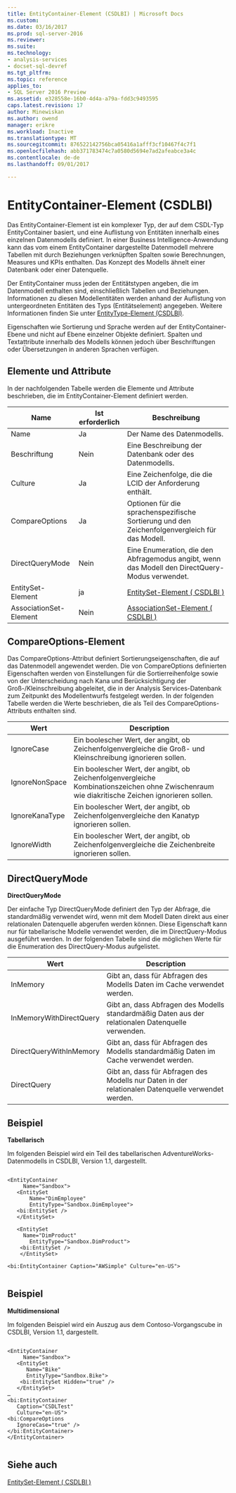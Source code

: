 ```yaml
---
title: EntityContainer-Element (CSDLBI) | Microsoft Docs
ms.custom: 
ms.date: 03/16/2017
ms.prod: sql-server-2016
ms.reviewer: 
ms.suite: 
ms.technology:
- analysis-services
- docset-sql-devref
ms.tgt_pltfrm: 
ms.topic: reference
applies_to:
- SQL Server 2016 Preview
ms.assetid: e328558e-16b0-4d4a-a79a-fdd3c9493595
caps.latest.revision: 17
author: Minewiskan
ms.author: owend
manager: erikre
ms.workload: Inactive
ms.translationtype: MT
ms.sourcegitcommit: 876522142756bca05416a1afff3cf10467f4c7f1
ms.openlocfilehash: abb371783474c7a0580d5694e7ad2afeabce3a4c
ms.contentlocale: de-de
ms.lasthandoff: 09/01/2017

---
```

# <a name="entitycontainer-element-csdlbi"></a>EntityContainer-Element (CSDLBI)
  Das EntityContainer-Element ist ein komplexer Typ, der auf dem CSDL-Typ EntityContainer basiert, und eine Auflistung von Entitäten innerhalb eines einzelnen Datenmodells definiert. In einer Business Intelligence-Anwendung kann das vom einem EntityContainer dargestellte Datenmodell mehrere Tabellen mit durch Beziehungen verknüpften Spalten sowie Berechnungen, Measures und KPIs enthalten. Das Konzept des Modells ähnelt einer Datenbank oder einer Datenquelle.  
  
 Der EntityContainer muss jeden der Entitätstypen angeben, die im Datenmodell enthalten sind, einschließlich Tabellen und Beziehungen. Informationen zu diesen Modellentitäten werden anhand der Auflistung von untergeordneten Entitäten des Typs (Entitätselement) angegeben. Weitere Informationen finden Sie unter [EntityType-Element &#40;CSDLBI&#41;](../../../analysis-services/tabular-model-programming-compatibility-levels-1050-1103/conceptual-schema-definition-language-csdl/entitytype-element-csdlbi.md).  
  
 Eigenschaften wie Sortierung und Sprache werden auf der EntityContainer-Ebene und nicht auf Ebene einzelner Objekte definiert. Spalten und Textattribute innerhalb des Modells können jedoch über Beschriftungen oder Übersetzungen in anderen Sprachen verfügen.  
  
## <a name="elements-and-attributes"></a>Elemente und Attribute  
 In der nachfolgenden Tabelle werden die Elemente und Attribute beschrieben, die im EntityContainer-Element definiert werden.  
  
|Name|Ist erforderlich|Beschreibung|  
|----------|-----------------|-----------------|  
|Name|Ja|Der Name des Datenmodells.|  
|Beschriftung|Nein|Eine Beschreibung der Datenbank oder des Datenmodells.|  
|Culture|Ja|Eine Zeichenfolge, die die LCID der Anforderung enthält.|  
|CompareOptions|Ja|Optionen für die sprachenspezifische Sortierung und den Zeichenfolgenvergleich für das Modell.|  
|DirectQueryMode|Nein|Eine Enumeration, die den Abfragemodus angibt, wenn das Modell den DirectQuery-Modus verwendet.|  
|EntitySet-Element|ja|[EntitySet-Element &#40; CSDLBI &#41;](../../../analysis-services/tabular-model-programming-compatibility-levels-1050-1103/conceptual-schema-definition-language-csdl/entityset-element-csdlbi.md)|  
|AssociationSet-Element|Nein|[AssociationSet-Element &#40; CSDLBI &#41;](../../../analysis-services/tabular-model-programming-compatibility-levels-1050-1103/conceptual-schema-definition-language-csdl/associationset-element-csdlbi.md)|  
  
## <a name="compareoptions-element"></a>CompareOptions-Element  
 Das CompareOptions-Attribut definiert Sortierungseigenschaften, die auf das Datenmodell angewendet werden. Die von CompareOptions definierten Eigenschaften werden von Einstellungen für die Sortierreihenfolge sowie von der Unterscheidung nach Kana und Berücksichtigung der Groß-/Kleinschreibung abgeleitet, die in der Analysis Services-Datenbank zum Zeitpunkt des Modellentwurfs festgelegt werden. In der folgenden Tabelle werden die Werte beschrieben, die als Teil des CompareOptions-Attributs enthalten sind.  
  
|Wert|Description|  
|-----------|-----------------|  
|IgnoreCase|Ein boolescher Wert, der angibt, ob Zeichenfolgenvergleiche die Groß- und Kleinschreibung ignorieren sollen.|  
|IgnoreNonSpace|Ein boolescher Wert, der angibt, ob Zeichenfolgenvergleiche Kombinationszeichen ohne Zwischenraum wie diakritische Zeichen ignorieren sollen.|  
|IgnoreKanaType|Ein boolescher Wert, der angibt, ob Zeichenfolgenvergleiche den Kanatyp ignorieren sollen.|  
|IgnoreWidth|Ein boolescher Wert, der angibt, ob Zeichenfolgenvergleiche die Zeichenbreite ignorieren sollen.|  
  
## <a name="directquerymode"></a>DirectQueryMode  
 **DirectQueryMode**  
  
 Der einfache Typ DirectQueryMode definiert den Typ der Abfrage, die standardmäßig verwendet wird, wenn mit dem Modell Daten direkt aus einer relationalen Datenquelle abgerufen werden können. Diese Eigenschaft kann nur für tabellarische Modelle verwendet werden, die im DirectQuery-Modus ausgeführt werden. In der folgenden Tabelle sind die möglichen Werte für die Enumeration des DirectQuery-Modus aufgelistet.  
  
|Wert|Description|  
|-----------|-----------------|  
|InMemory|Gibt an, dass für Abfragen des Modells Daten im Cache verwendet werden.|  
|InMemoryWithDirectQuery|Gibt an, dass Abfragen des Modells standardmäßig Daten aus der relationalen Datenquelle verwenden.|  
|DirectQueryWithInMemory|Gibt an, dass für Abfragen des Modells standardmäßig Daten im Cache verwendet werden.|  
|DirectQuery|Gibt an, dass für Abfragen des Modells nur Daten in der relationalen Datenquelle verwendet werden.|  
  
## <a name="example"></a>Beispiel  
 **Tabellarisch**  
  
 Im folgenden Beispiel wird ein Teil des tabellarischen AdventureWorks-Datenmodells in CSDLBI, Version 1.1, dargestellt.  
  
```  
  
<EntityContainer   
     Name="Sandbox">  
   <EntitySet   
       Name="DimEmployee"   
       EntityType="Sandbox.DimEmployee">  
   <bi:EntitySet />  
   </EntitySet>  
  
   <EntitySet   
     Name="DimProduct"   
       EntityType="Sandbox.DimProduct">  
    <bi:EntitySet />  
    </EntitySet>  
  
<bi:EntityContainer Caption="AWSimple" Culture="en-US">  
  
```  
  
## <a name="example"></a>Beispiel  
 **Multidimensional**  
  
 Im folgenden Beispiel wird ein Auszug aus dem Contoso-Vorgangscube in CSDLBI, Version 1.1, dargestellt.  
  
```  
  
<EntityContainer   
     Name="Sandbox">  
   <EntitySet   
      Name="Bike"   
      EntityType="Sandbox.Bike">  
    <bi:EntitySet Hidden="true" />  
   </EntitySet>  
…  
<bi:EntityContainer   
   Caption="CSDLTest"   
   Culture="en-US">  
<bi:CompareOptions   
   IgnoreCase="true" />  
</bi:EntityContainer>  
</EntityContainer>  
  
```  
  
## <a name="see-also"></a>Siehe auch  
 [EntitySet-Element &#40; CSDLBI &#41;](../../../analysis-services/tabular-model-programming-compatibility-levels-1050-1103/conceptual-schema-definition-language-csdl/entityset-element-csdlbi.md)  
  
  

